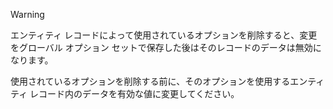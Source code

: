 > [!WARNING]
> エンティティ レコードによって使用されているオプションを削除すると、変更をグローバル オプション セットで保存した後はそのレコードのデータは無効になります。
>
>使用されているオプションを削除する前に、そのオプションを使用するエンティティ レコード内のデータを有効な値に変更してください。